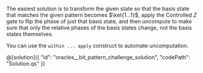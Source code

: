 The easiest solution is to transform the given state so that the basis state that matches the given pattern becomes $\ket{1...1}$,
apply the Controlled $Z$ gate to flip the phase of just that basis state, and then uncompute to make sure that only the relative phases of the basis states change, not the basis states themselves. 

You can use the `within ... apply` construct to automate uncomputation.

@[solution]({
    "id": "oracles__bit_pattern_challenge_solution",
    "codePath": "Solution.qs"
})
